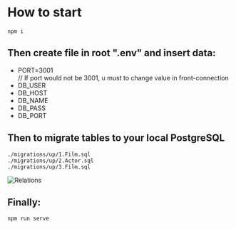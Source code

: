 # How to start
```
npm i
```
## Then create file in root ".env" and insert data:
<ul>
    <li>PORT=3001</li> // If port would not be 3001, u must to change value in front-connection
    <li>DB_USER</li>
    <li>DB_HOST</li>
    <li>DB_NAME</li>
    <li>DB_PASS</li>
    <li>DB_PORT</li>
</ul>

## Then to migrate tables to your local PostgreSQL

```
./migrations/up/1.Film.sql
./migrations/up/2.Actor.sql
./migrations/up/3.Film.sql
```
![Relations](./db)

## Finally:

```
npm run serve
```